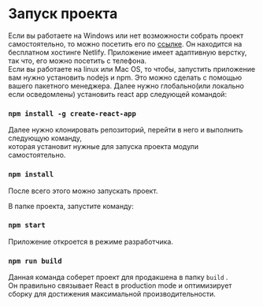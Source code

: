 # Запуск проекта
Если вы работаете на Windows или нет возможности собрать проект самостоятельно, то можно посетить
его по [ссылке](https://eager-beaver-9c2a6f.netlify.app/). Он находится на бесплатном хостинге Netlify.
Приложение имеет адаптивную верстку, так что, его можно посетить с телефона.\
Если вы работаете на linux или Mac OS, то чтобы, запустить приложение вам нужно установить nodejs и npm.
Это можно сделать с помощью вашего пакетного менеджера. Далее нужно глобально(или локально если осведомлены)
установить react app следующей командой:
### `npm install -g create-react-app`
Далее нужно клонировать репозиторий, перейти в него и выполнить следующую команду,\
которая установит нужные для запуска проекта модули самостоятельно.

### `npm install`

После всего этого можно запускать проект.

В папке проекта, запустите команду:

### `npm start`

Приложение откроется в режиме разработчика.

### `npm run build`

Данная команда соберет проект для продакшена в папку `build` .\
Он правильно связывает React в production mode и оптимизирует сборку для достижения максимальной производительности.
